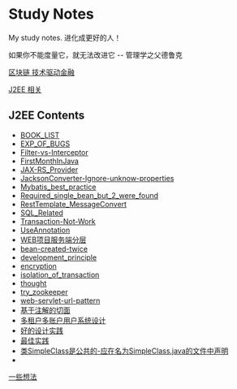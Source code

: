 # Study Notes
My study notes.
进化成更好的人！

如果你不能度量它，就无法改进它  -- 管理学之父德鲁克

[区块链 技术驱动金融](https://github.com/BlitheWells/StudyNotes/blob/dev/BITCOIN/NOTES.md)

[J2EE 相关](https://github.com/BlitheWells/StudyNotes/tree/dev/J2EE)

J2EE Contents
-
- [BOOK_LIST](https://github.com/BlitheWells/StudyNotes/blob/dev/J2EE/BOOK_LIST.md)
- [EXP_OF_BUGS](https://github.com/BlitheWells/StudyNotes/blob/dev/J2EE/EXP_OF_BUGS.md)
- [Filter-vs-Interceptor](https://github.com/BlitheWells/StudyNotes/blob/dev/J2EE/Filter-vs-Interceptor.md)
- [FirstMonthInJava](https://github.com/BlitheWells/StudyNotes/blob/dev/J2EE/FirstMonthInJava.md)
- [JAX-RS_Provider](https://github.com/BlitheWells/StudyNotes/blob/dev/J2EE/JAX-RS_Provider.md)
- [JacksonConverter-Ignore-unknow-properties](https://github.com/BlitheWells/StudyNotes/blob/dev/J2EE/JacksonConverter-Ignore-unknow-properties.md)
- [Mybatis_best_practice](https://github.com/BlitheWells/StudyNotes/blob/dev/J2EE/Mybatis_best_practice.md)
- [Required_single_bean_but_2_were_found](https://github.com/BlitheWells/StudyNotes/blob/dev/J2EE/Required_single_bean_but_2_were_found.md)
- [RestTemplate_MessageConvert](https://github.com/BlitheWells/StudyNotes/blob/dev/J2EE/RestTemplate_MessageConvert.md)
- [SQL_Related](https://github.com/BlitheWells/StudyNotes/blob/dev/J2EE/SQL_Related.md)
- [Transaction-Not-Work](https://github.com/BlitheWells/StudyNotes/blob/dev/J2EE/Transaction-Not-Work.md)
- [UseAnnotation](https://github.com/BlitheWells/StudyNotes/blob/dev/J2EE/UseAnnotation.md)
- [WEB项目服务端分层](https://github.com/BlitheWells/StudyNotes/blob/dev/J2EE/WEB项目服务端分层.md)
- [bean-created-twice](https://github.com/BlitheWells/StudyNotes/blob/dev/J2EE/bean-created-twice.md)
- [development_principle](https://github.com/BlitheWells/StudyNotes/blob/dev/J2EE/development_principle.md)
- [encryption](https://github.com/BlitheWells/StudyNotes/blob/dev/J2EE/encryption.md)
- [isolation_of_transaction](https://github.com/BlitheWells/StudyNotes/blob/dev/J2EE/isolation_of_transaction.md)
- [thought](https://github.com/BlitheWells/StudyNotes/blob/dev/J2EE/thought.md)
- [try_zookeeper](https://github.com/BlitheWells/StudyNotes/blob/dev/J2EE/try_zookeeper.md)
- [web-servlet-url-pattern](https://github.com/BlitheWells/StudyNotes/blob/dev/J2EE/web-servlet-url-pattern.md)
- [基于注解的切面](https://github.com/BlitheWells/StudyNotes/blob/dev/J2EE/基于注解的切面.md)
- [多租户多账户用户系统设计](https://github.com/BlitheWells/StudyNotes/blob/dev/J2EE/多租户多账户用户系统设计.md)
- [好的设计实践](https://github.com/BlitheWells/StudyNotes/blob/dev/J2EE/好的设计实践.md)
- [最佳实践](https://github.com/BlitheWells/StudyNotes/blob/dev/J2EE/最佳实践.md)
- [类SimpleClass是公共的-应在名为SimpleClass.java的文件中声明](https://github.com/BlitheWells/StudyNotes/blob/dev/J2EE/类SimpleClass是公共的-应在名为SimpleClass.java的文件中声明.md)
- [](https://github.com/BlitheWells/StudyNotes/blob/dev/J2EE/)

[一些想法](https://github.com/BlitheWells/StudyNotes/tree/dev/IDEARS)


